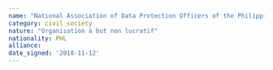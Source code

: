 ```yaml
---
name: "National Association of Data Protection Officers of the Philippines (NADPOP)"
category: civil_society
nature: "Organisation à but non lucratif"
nationality: PHL
alliance: 
date_signed: '2018-11-12'
---
```

    